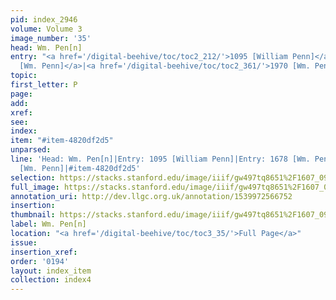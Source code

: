 ```yaml
---
pid: index_2946
volume: Volume 3
image_number: '35'
head: Wm. Pen[n]
entry: "<a href='/digital-beehive/toc/toc2_212/'>1095 [William Penn]</a>|<a href='/digital-beehive/toc/toc2_330/'>1678
  [Wm. Penn]</a>|<a href='/digital-beehive/toc/toc2_361/'>1970 [Wm. Penn]</a>"
topic: 
first_letter: P
page: 
add: 
xref: 
see: 
index: 
item: "#item-4820df2d5"
unparsed: 
line: 'Head: Wm. Pen[n]|Entry: 1095 [William Penn]|Entry: 1678 [Wm. Penn]|Entry: 1970
  [Wm. Penn]|#item-4820df2d5'
selection: https://stacks.stanford.edu/image/iiif/gw497tq8651%2F1607_0978/147,1315,705,147/full/0/default.jpg
full_image: https://stacks.stanford.edu/image/iiif/gw497tq8651%2F1607_0978/full/full/0/default.jpg
annotation_uri: http://dev.llgc.org.uk/annotation/1539972566752
insertion: 
thumbnail: https://stacks.stanford.edu/image/iiif/gw497tq8651%2F1607_0978/147,1315,705,147/150,/0/default.jpg
label: Wm. Pen[n]
location: "<a href='/digital-beehive/toc/toc3_35/'>Full Page</a>"
issue: 
insertion_xref: 
order: '0194'
layout: index_item
collection: index4
---
```

